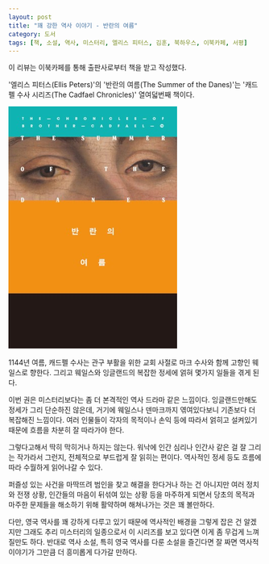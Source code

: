 ```yaml
---
layout: post
title: "꽤 강한 역사 이야기 - 반란의 여름"
category: 도서
tags: [책, 소설, 역사, 미스터리, 엘리스 피터스, 김훈, 북하우스, 이북카페, 서평]
---
```


<div class="ftc-ad-notice">
이 리뷰는 이북카페를 통해 출판사로부터 책을 받고 작성했다.
</div>



'엘리스 피터스(Ellis Peters)'의
'반란의 여름(The Summer of the Danes)'는
'캐드펠 수사 시리즈(The Cadfael Chronicles)' 열여덟번째 책이다.

![표지](/images/book/the-cadfael-chronicles-18-the-summer-of-the-danes-1991-book.jpg)

1144년 여름, 캐드펠 수사는 관구 부활을 위한 교회 사절로 마크 수사와 함께 고향인 웨일스로 향한다.
그리고 웨일스와 잉글랜드의 복잡한 정세에 얽혀 몇가지 일들을 겪게 된다.

이번 권은 미스터리보다는 좀 더 본격적인 역사 드라마 같은 느낌이다.
잉글랜드만해도 정세가 그리 단순하진 않은데,
거기에 웨일스나 덴마크까지 엮여있다보니 기존보다 더 복잡해진 느낌이다.
여러 인물들이 각자의 목적이나 손익 등에 따라서 얽히고 설켜있기 때문에
흐름을 차분히 잘 따라가야 한다.

그렇다고해서 딱히 막히거나 하지는 않는다.
워낙에 인간 심리나 인간사 같은 걸 잘 그리는 작가라서 그런지,
전체적으로 부드럽게 잘 읽히는 편이다.
역사적인 정세 등도 흐름에 따라 수월하게 읽어나갈 수 있다.

퍼즐성 있는 사건을 마딱뜨려 범인을 찾고 해결을 한다거나 하는 건 아니지만
여러 정치와 전쟁 상황, 인간들의 마음이 뒤섞여 있는 상황 등을 마주하게 되면서
당초의 목적과 마주한 문제들을 해소하기 위해 활약하며 해쳐나가는 것은
꽤 볼만하다.

다만, 영국 역사를 꽤 강하게 다루고 있기 때문에
역사적인 배경을 그렇게 잡은 건 알겠지만
그래도 추리 미스터리의 일종으로서 이 시리즈를 보고 있다면
이게 좀 무겁게 느껴질만도 하다.
반대로 역사 소설, 특히 영국 역사를 다룬 소설을 즐긴다면
잘 짜면 역사적 이야기가 그만큼 더 흥미롭게 다가갈 만하다.
